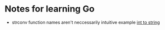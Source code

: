 # Notes for learning Go

- strconv function names aren't neccessarily intuitive example [int to string](https://golang.org/pkg/strconv/#Itoa)
